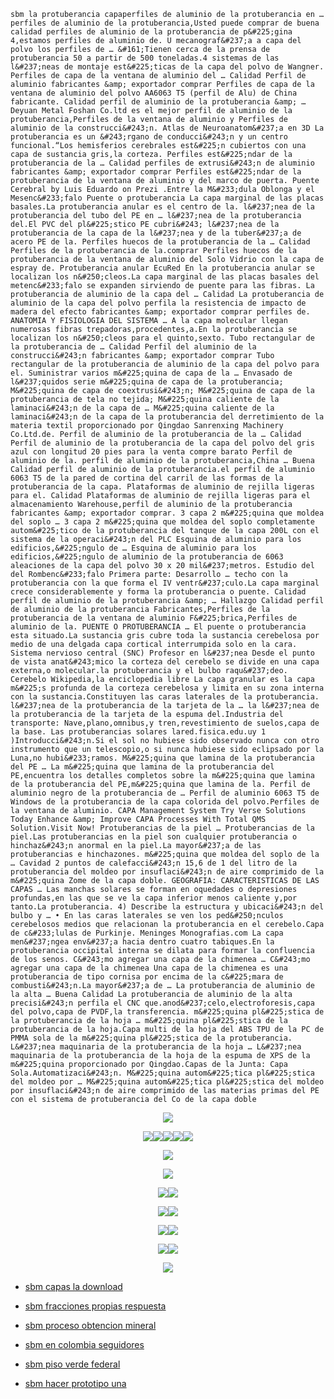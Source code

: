 
```
sbm la protuberancia capaperfiles de aluminio de la protuberancia en … perfiles de aluminio de la protuberancia,Usted puede comprar de buena calidad perfiles de aluminio de la protuberancia de p&#225;gina 4,estamos perfiles de aluminio de. U mecanograf&#237;a a capa del polvo los perfiles de … &#161;Tienen cerca de la prensa de protuberancia 50 a partir de 500 toneladas.4 sistemas de las l&#237;neas de montaje est&#225;ticas de la capa del polvo de Wangner. Perfiles de capa de la ventana de aluminio del … Calidad Perfil de aluminio fabricantes &amp; exportador comprar Perfiles de capa de la ventana de aluminio del polvo AA6063 T5 (perfil de Alu) de China fabricante. Calidad perfil de aluminio de la protuberancia &amp; … Deyuan Metal Foshan Co.ltd es el mejor perfil de aluminio de la protuberancia,Perfiles de la ventana de aluminio y Perfiles de aluminio de la construcci&#243;n. Atlas de Neuroanatom&#237;a en 3D La protuberancia es un &#243;rgano de conducci&#243;n y un centro funcional.“Los hemisferios cerebrales est&#225;n cubiertos con una capa de sustancia gris,la corteza. Perfiles est&#225;ndar de la protuberancia de la … Calidad perfiles de extrusi&#243;n de aluminio fabricantes &amp; exportador comprar Perfiles est&#225;ndar de la protuberancia de la ventana de aluminio y del marco de puerta. Puente Cerebral by Luis Eduardo on Prezi .Entre la M&#233;dula Oblonga y el Mesenc&#233;falo Puente o protuberancia La capa marginal de las placas basales.La protuberancia anular es el centro de la. l&#237;nea de la protuberancia del tubo del PE en … l&#237;nea de la protuberancia del.El PVC del pl&#225;stico PE cubri&#243; l&#237;nea de la protuberancia de la capa de la l&#237;nea y de la tuber&#237;a de acero PE de la. Perfiles huecos de la protuberancia de la … Calidad Perfiles de la protuberancia de la.comprar Perfiles huecos de la protuberancia de la ventana de aluminio del Solo Vidrio con la capa de espray de. Protuberancia anular EcuRed En la protuberancia anular se localizan los n&#250;cleos.La capa marginal de las placas basales del metenc&#233;falo se expanden sirviendo de puente para las fibras. La protuberancia de aluminio de la capa del … Calidad La protuberancia de aluminio de la capa del polvo perfila la resistencia de impacto de madera del efecto fabricantes &amp; exportador comprar perfiles de. ANATOMIA Y FISIOLOGIA DEL SISTEMA … A la capa molecular llegan numerosas fibras trepadoras,procedentes,a.En la protuberancia se localizan los n&#250;cleos para el quinto,sexto. Tubo rectangular de la protuberancia de … Calidad Perfil del aluminio de la construcci&#243;n fabricantes &amp; exportador comprar Tubo rectangular de la protuberancia de aluminio de la capa del polvo para el. Suministrar varios m&#225;quina de capa de la … Envasado de l&#237;quidos serie m&#225;quina de capa de la protuberancia; M&#225;quina de capa de coextrusi&#243;n; M&#225;quina de capa de la protuberancia de tela no tejida; M&#225;quina caliente de la laminaci&#243;n de la capa de … M&#225;quina caliente de la laminaci&#243;n de la capa de la protuberancia del derretimiento de la materia textil proporcionado por Qingdao Sanrenxing Machinery Co.Ltd.de. Perfil de aluminio de la protuberancia de la … Calidad Perfil de aluminio de la protuberancia de la capa del polvo del gris azul con longitud 20 pies para la venta compre barato Perfil de aluminio de la. perfil de aluminio de la protuberancia,China … Buena Calidad perfil de aluminio de la protuberancia.el perfil de aluminio 6063 T5 de la pared de cortina del carril de las formas de la protuberancia de la capa. Plataformas de aluminio de rejilla ligeras para el. Calidad Plataformas de aluminio de rejilla ligeras para el almacenamiento Warehouse,perfil de aluminio de la protuberancia fabricantes &amp; exportador comprar. 3 capa 2 m&#225;quina que moldea del soplo … 3 capa 2 m&#225;quina que moldea del soplo completamente autom&#225;tico de la protuberancia del tanque de la capa 200L con el sistema de la operaci&#243;n del PLC Esquina de aluminio para los edificios,&#225;ngulo de … Esquina de aluminio para los edificios,&#225;ngulo de aluminio de la protuberancia de 6063 aleaciones de la capa del polvo 30 x 20 mil&#237;metros. Estudio del del Rombenc&#233;falo Primera parte: Desarrollo … techo con la protuberancia con la que forma el IV ventr&#237;culo.La capa marginal crece considerablemente y forma la protuberancia o puente. Calidad perfil de aluminio de la protuberancia &amp; … Hallazgo Calidad perfil de aluminio de la protuberancia Fabricantes,Perfiles de la protuberancia de la ventana de aluminio F&#225;brica,Perfiles de aluminio de la. PUENTE O PROTUBERANCIA … El puente o protuberancia esta situado.La sustancia gris cubre toda la sustancia cerebelosa por medio de una delgada capa cortical interrumpida solo en la cara. Sistema nervioso central (SNC) Profesor en l&#237;nea Desde el punto de vista anat&#243;mico la corteza del cerebelo se divide en una capa externa,o molecular.la protuberancia y el bulbo raqu&#237;deo. Cerebelo Wikipedia,la enciclopedia libre La capa granular es la capa m&#225;s profunda de la corteza cerebelosa y limita en su zona interna con la sustancia.Constituyen las caras laterales de la protuberancia. l&#237;nea de la protuberancia de la tarjeta de la … la l&#237;nea de la protuberancia de la tarjeta de la espuma del.Industria del transporte: Nave,plano,omnibus,y tren,revestimiento de suelos,capa de la base. Las protuberancias solares lared.fisica.edu.uy 1 )Introducci&#243;n.Si el sol no hubiese sido observado nunca con otro instrumento que un telescopio,o si nunca hubiese sido eclipsado por la Luna,no hubi&#233;ramos. M&#225;quina que lamina de la protuberancia del PE … La m&#225;quina que lamina de la protuberancia del PE,encuentra los detalles completos sobre la m&#225;quina que lamina de la protuberancia del PE,m&#225;quina que lamina de la. Perfil de aluminio negro de la protuberancia de … Perfil de aluminio 6063 T5 de Windows de la protuberancia de la capa colorida del polvo.Perfiles de la ventana de aluminio. CAPA Management System Try Verse Solutions Today Enhance &amp; Improve CAPA Processes With Total QMS Solution.Visit Now! Protuberancias de la piel … Protuberancias de la piel.Las protuberancias en la piel son cualquier protuberancia o hinchaz&#243;n anormal en la piel.La mayor&#237;a de las protuberancias e hinchazones. m&#225;quina que moldea del soplo de la … Cavidad 2 puntos de calefacci&#243;n 15,6 de 1 del litro de la protuberancia del moldeo por insuflaci&#243;n de aire comprimido de la m&#225;quina Zome de la capa doble. GEOGRAFIA: CARACTERISTICAS DE LAS CAPAS … Las manchas solares se forman en oquedades o depresiones profundas,en las que se ve la capa inferior menos caliente y,por tanto.La protuberancia. 4) Describe la estructura y ubicaci&#243;n del bulbo y … • En las caras laterales se ven los ped&#250;nculos cerebelosos medios que relacionan la protuberancia en el cerebelo.Capa de c&#233;lulas de Purkinje. Meninges Monografias.com La capa men&#237;ngea env&#237;a hacia dentro cuatro tabiques.En la protuberancia occipital interna se dilata para formar la confluencia de los senos. C&#243;mo agregar una capa de la chimenea … C&#243;mo agregar una capa de la chimenea Una capa de la chimenea es una protuberancia de tipo cornisa por encima de la c&#225;mara de combusti&#243;n.La mayor&#237;a de … La protuberancia de aluminio de la alta … Buena Calidad La protuberancia de aluminio de la alta precisi&#243;n perfila el CNC que.anod&#237;celo,electroforesis,capa del polvo,capa de PVDF,la transferencia. m&#225;quina pl&#225;stica de la protuberancia de la hoja … m&#225;quina pl&#225;stica de la protuberancia de la hoja.Capa multi de la hoja del ABS TPU de la PC de PMMA sola de la m&#225;quina pl&#225;stica de la protuberancia. L&#237;nea maquinaria de la protuberancia de la hoja … L&#237;nea maquinaria de la protuberancia de la hoja de la espuma de XPS de la m&#225;quina proporcionado por Qingdao.Capas de la Junta: Capa Sola.Automatizaci&#243;n. M&#225;quina autom&#225;tica pl&#225;stica del moldeo por … M&#225;quina autom&#225;tica pl&#225;stica del moldeo por insuflaci&#243;n de aire comprimido de las materias primas del PE con el sistema de protuberancia del Co de la capa doble 
```

<div align="center">

<a href="https://es-crusher.shibang-china.com/github&k=sbm+la+protuberancia+capa"><img src="https://static.shibang-china.com/es/crusher/logo.jpg"></a>

<a href="https://es-crusher.shibang-china.com/github&k=sbm+la+protuberancia+capa"><img src="https://static.shibang-china.com/es/crusher/index.jpg"></a><a href="https://es-crusher.shibang-china.com/material.htmlgithub&k=sbm+la+protuberancia+capa"><img src="https://static.shibang-china.com/es/crusher/material.jpg"></a><a href="https://es-crusher.shibang-china.com/application.htmlgithub&k=sbm+la+protuberancia+capa"><img src="https://static.shibang-china.com/es/crusher/application.jpg"></a><a href="https://es-crusher.shibang-china.com/aboutus.htmlgithub&k=sbm+la+protuberancia+capa"><img src="https://static.shibang-china.com/es/crusher/aboutus.jpg"></a><a href="https://es-crusher.shibang-china.com/contact.htmlgithub&k=sbm+la+protuberancia+capa"><img src="https://static.shibang-china.com/es/crusher/contact.jpg"></a>

<a href="https://es-crusher.shibang-china.com/github&k=sbm+la+protuberancia+capa"><img src="https://static.shibang-china.com/es/crusher/banner.jpg"></a>

<a href="https://swt.shibang-china.com/github&k=sbm+la+protuberancia+capa"><img src="https://static.shibang-china.com/es/crusher/text.jpg"></a>

<a href="https://swt.shibang-china.com/github&k=sbm+la+protuberancia+capa"><img src="https://static.shibang-china.com/es/crusher/chat.jpg"></a><a href="https://es-crusher.shibang-china.com/contact.htmlgithub&k=sbm+la+protuberancia+capa"><img src="https://static.shibang-china.com/es/crusher/message.jpg"></a>

<a href="https://es-crusher.shibang-china.com/products/pe.htmlgithub&k=sbm+la+protuberancia+capa"><img src="https://static.shibang-china.com/es/crusher/pe.jpg"></a><a href="https://es-crusher.shibang-china.com/products/pf.htmlgithub&k=sbm+la+protuberancia+capa"><img src="https://static.shibang-china.com/es/crusher/pf.jpg"></a>

<a href="https://es-crusher.shibang-china.com/products/hpt.htmlgithub&k=sbm+la+protuberancia+capa"><img src="https://static.shibang-china.com/es/crusher/hpt.jpg"></a><a href="https://es-crusher.shibang-china.com/products/vsi.htmlgithub&k=sbm+la+protuberancia+capa"><img src="https://static.shibang-china.com/es/crusher/vsi.jpg"></a>

<a href="https://es-crusher.shibang-china.com/products/klv.htmlgithub&k=sbm+la+protuberancia+capa"><img src="https://static.shibang-china.com/es/crusher/klv.jpg"></a><a href="https://es-crusher.shibang-china.com/products/portable.htmlgithub&k=sbm+la+protuberancia+capa"><img src="https://static.shibang-china.com/es/crusher/portable.jpg"></a>

<a href="https://swt.shibang-china.com/github&k=sbm+la+protuberancia+capa"><img src="https://static.shibang-china.com/es/crusher/case.jpg"></a>

</div>


* [sbm capas la download](sbm%20capas%20la%20download.md)

* [sbm fracciones propias respuesta](sbm%20fracciones%20propias%20respuesta.md)

* [sbm proceso obtencion mineral](sbm%20proceso%20obtencion%20mineral.md)

* [sbm en colombia seguidores](sbm%20en%20colombia%20seguidores.md)

* [sbm piso verde federal](sbm%20piso%20verde%20federal.md)

* [sbm hacer prototipo una](sbm%20hacer%20prototipo%20una.md)